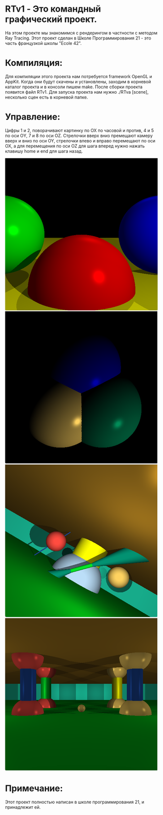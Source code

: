 # RTv1 - Это командный графический проект.
На этом проекте мы знакомимся с рендерингом в частности с методом Ray Tracing.
Этот проект сделан в Школе Программирования 21 - это часть французкой школы "Ecole 42".

# Компиляция:
Для компиляции этого проекта нам потребуется framework OpenGL и AppKit. Когда они будут скачены и установлены, заходим в корневой каталог проекта и в консоли пишем make.
После сборки проекта появится файл RTv1. Для запуска проекта нам нужно ./RTva [scene], несколько сцен есть в корневой папке.

# Управление:
Цифры 1 и 2, поворачивают картинку по OX по часовой и против, 4 и 5 по оси ОY, 7 и 8 по оси OZ.
Стрелочки вверх вниз премещают камеру вверх и вниз по оси OY, стрелочки влево и вправо перемещают по оси OX, а для перемещения по оси OZ для шага вперед нужно нажать клавишу home и end для шага назад.

![Scene 2](https://github.com/udraugr/RTv1/raw/master/./image2.png)
![Scene 4](https://github.com/udraugr/RTv1/raw/master/./image4.png)
![Scene 5](https://github.com/udraugr/RTv1/raw/master/./image5.png)
![Scene 7](https://github.com/udraugr/RTv1/raw/master/./image7.png)

# Примечание:
Этот проект полностью написан в школе программирования 21, и принадлежит ей.
